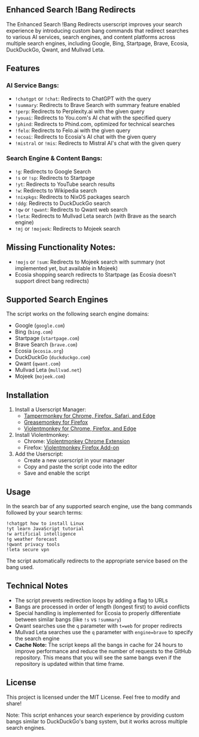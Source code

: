 ## **Enhanced Search !Bang Redirects**

The Enhanced Search !Bang Redirects userscript improves your search experience by introducing custom bang commands that redirect searches to various AI services, search engines, and content platforms across multiple search engines, including Google, Bing, Startpage, Brave, Ecosia, DuckDuckGo, Qwant, and Mullvad Leta.

## Features

### AI Service Bangs:
- `!chatgpt` or `!chat`: Redirects to ChatGPT with the query
- `!summary`: Redirects to Brave Search with summary feature enabled
- `!perp`: Redirects to Perplexity.ai with the given query
- `!youai`: Redirects to You.com's AI chat with the specified query
- `!phind`: Redirects to Phind.com, optimized for technical searches
- `!felo`: Redirects to Felo.ai with the given query
- `!ecoai`: Redirects to Ecosia's AI chat with the given query
- `!mistral` or `!mis`: Redirects to Mistral AI's chat with the given query

### Search Engine & Content Bangs:
- `!g`: Redirects to Google Search
- `!s` or `!sp`: Redirects to Startpage
- `!yt`: Redirects to YouTube search results
- `!w`: Redirects to Wikipedia search
- `!nixpkgs`: Redirects to NixOS packages search
- `!ddg`: Redirects to DuckDuckGo search
- `!qw` or `!qwant`: Redirects to Qwant web search
- `!leta`: Redirects to Mullvad Leta search (with Brave as the search engine)
- `!mj` or `!mojeek`: Redirects to Mojeek search

## Missing Functionality Notes:

* `!mojs` or `!sum`: Redirects to Mojeek search with summary (not implemented yet, but available in Mojeek)
* Ecosia shopping search redirects to Startpage (as Ecosia doesn't support direct bang redirects)

## Supported Search Engines

The script works on the following search engine domains:
- Google (`google.com`)
- Bing (`bing.com`)
- Startpage (`startpage.com`)
- Brave Search (`brave.com`)
- Ecosia (`ecosia.org`)
- DuckDuckGo (`duckduckgo.com`)
- Qwant (`qwant.com`)
- Mullvad Leta (`mullvad.net`)
- Mojeek (`mojeek.com`)

## Installation

1. Install a Userscript Manager:
	* [Tampermonkey for Chrome, Firefox, Safari, and Edge](https://tampermonkey.net/)
	* [Greasemonkey for Firefox](https://www.greasespot.net/)
	* [Violentmonkey for Chrome, Firefox, and Edge](https://violentmonkey.github.io/)
2. Install Violentmonkey:
	* Chrome: [Violentmonkey Chrome Extension](https://chrome.google.com/webstore/detail/violentmonkey/bpeaeghimhilgfimepgamcjbbodcjuhi)
	* Firefox: [Violentmonkey Firefox Add-on](https://addons.mozilla.org/en-US/firefox/addon/violentmonkey/)
3. Add the Userscript:
	* Create a new userscript in your manager
	* Copy and paste the script code into the editor
	* Save and enable the script

## Usage

In the search bar of any supported search engine, use the bang commands followed by your search terms:

```
!chatgpt how to install Linux
!yt learn JavaScript tutorial
!w artificial intelligence
!g weather forecast
!qwant privacy tools
!leta secure vpn
```

The script automatically redirects to the appropriate service based on the bang used.

## Technical Notes

* The script prevents redirection loops by adding a flag to URLs
* Bangs are processed in order of length (longest first) to avoid conflicts
* Special handling is implemented for Ecosia to properly differentiate between similar bangs (like `!s` vs `!summary`)
* Qwant searches use the `q` parameter with `t=web` for proper redirects
* Mullvad Leta searches use the `q` parameter with `engine=brave` to specify the search engine
* **Cache Note:** The script keeps all the bangs in cache for 24 hours to improve performance and reduce the number of requests to the GitHub repository. This means that you will see the same bangs even if the repository is updated within that time frame.

## License

This project is licensed under the MIT License. Feel free to modify and share!

Note: This script enhances your search experience by providing custom bangs similar to DuckDuckGo's bang system, but it works across multiple search engines.
